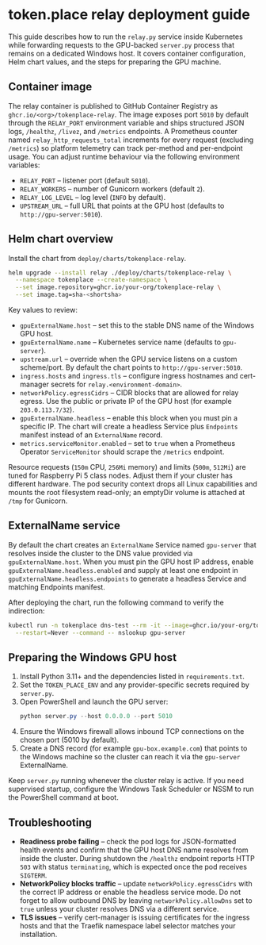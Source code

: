 # token.place relay deployment guide

This guide describes how to run the `relay.py` service inside Kubernetes while forwarding
requests to the GPU-backed `server.py` process that remains on a dedicated Windows host.
It covers container configuration, Helm chart values, and the steps for preparing the
GPU machine.

## Container image

The relay container is published to GitHub Container Registry as
`ghcr.io/<org>/tokenplace-relay`. The image exposes port `5010` by default through the
`RELAY_PORT` environment variable and ships structured JSON logs, `/healthz`, `/livez`,
and `/metrics` endpoints. A Prometheus counter named `relay_http_requests_total`
increments for every request (excluding `/metrics`) so platform telemetry can track
per-method and per-endpoint usage. You can adjust runtime behaviour via the following
environment variables:

- `RELAY_PORT` – listener port (default `5010`).
- `RELAY_WORKERS` – number of Gunicorn workers (default `2`).
- `RELAY_LOG_LEVEL` – log level (`INFO` by default).
- `UPSTREAM_URL` – full URL that points at the GPU host (defaults to
  `http://gpu-server:5010`).

## Helm chart overview

Install the chart from `deploy/charts/tokenplace-relay`.

```bash
helm upgrade --install relay ./deploy/charts/tokenplace-relay \
  --namespace tokenplace --create-namespace \
  --set image.repository=ghcr.io/your-org/tokenplace-relay \
  --set image.tag=sha-<shortsha>
```

Key values to review:

- `gpuExternalName.host` – set this to the stable DNS name of the Windows GPU host.
- `gpuExternalName.name` – Kubernetes service name (defaults to `gpu-server`).
- `upstream.url` – override when the GPU service listens on a custom scheme/port. By
  default the chart points to `http://gpu-server:5010`.
- `ingress.hosts` and `ingress.tls` – configure ingress hostnames and cert-manager
  secrets for `relay.<environment-domain>`.
- `networkPolicy.egressCidrs` – CIDR blocks that are allowed for relay egress.
  Use the public or private IP of the GPU host (for example `203.0.113.7/32`).
- `gpuExternalName.headless` – enable this block when you must pin a specific IP. The
  chart will create a headless Service plus `Endpoints` manifest instead of an
  `ExternalName` record.
- `metrics.serviceMonitor.enabled` – set to `true` when a Prometheus Operator
  `ServiceMonitor` should scrape the `/metrics` endpoint.

Resource requests (`150m` CPU, `256Mi` memory) and limits (`500m`, `512Mi`) are tuned
for Raspberry Pi 5 class nodes. Adjust them if your cluster has different hardware.
The pod security context drops all Linux capabilities and mounts the root filesystem
read-only; an emptyDir volume is attached at `/tmp` for Gunicorn.

## ExternalName service

By default the chart creates an `ExternalName` Service named `gpu-server` that resolves
inside the cluster to the DNS value provided via `gpuExternalName.host`. When you must
pin the GPU host IP address, enable `gpuExternalName.headless.enabled` and supply at
least one endpoint in `gpuExternalName.headless.endpoints` to generate a headless
Service and matching Endpoints manifest.

After deploying the chart, run the following command to verify the indirection:

```bash
kubectl run -n tokenplace dns-test --rm -it --image=ghcr.io/your-org/tokenplace-relay \
  --restart=Never --command -- nslookup gpu-server
```

## Preparing the Windows GPU host

1. Install Python 3.11+ and the dependencies listed in `requirements.txt`.
2. Set the `TOKEN_PLACE_ENV` and any provider-specific secrets required by `server.py`.
3. Open PowerShell and launch the GPU server:
   ```powershell
   python server.py --host 0.0.0.0 --port 5010
   ```
4. Ensure the Windows firewall allows inbound TCP connections on the chosen port
   (5010 by default).
5. Create a DNS record (for example `gpu-box.example.com`) that points to the Windows
   machine so the cluster can reach it via the `gpu-server` ExternalName.

Keep `server.py` running whenever the cluster relay is active. If you need supervised
startup, configure the Windows Task Scheduler or NSSM to run the PowerShell command at
boot.

## Troubleshooting

- **Readiness probe failing** – check the pod logs for JSON-formatted health events and
  confirm that the GPU host DNS name resolves from inside the cluster. During shutdown
  the `/healthz` endpoint reports HTTP `503` with status `terminating`, which is
  expected once the pod receives `SIGTERM`.
- **NetworkPolicy blocks traffic** – update `networkPolicy.egressCidrs` with the correct
  IP address or enable the headless service mode. Do not forget to allow outbound DNS by
  leaving `networkPolicy.allowDns` set to `true` unless your cluster resolves DNS via a
  different service.
- **TLS issues** – verify cert-manager is issuing certificates for the ingress hosts and
  that the Traefik namespace label selector matches your installation.
